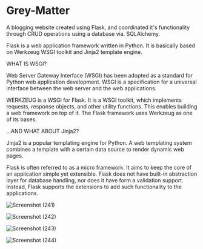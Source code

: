 # Grey-Matter
A blogging website created using Flask, and coordinated it's functionality through CRUD operations using a database via. SQLAlchemy.

Flask is a web application framework written in Python. It is basically based on Werkzeug WSGI toolkit and Jinja2 template engine.

WHAT IS WSGI?

Web Server Gateway Interface (WSGI) has been adopted as a standard for Python web application development. WSGI is a specification for a universal interface between the web server and the web applications.

WERKZEUG is a WSGI for Flask. It is a WSGI toolkit, which implements requests, response objects, and other utility functions. This enables building a web framework on top of it. The Flask framework uses Werkzeug as one of its bases.

...AND WHAT ABOUT Jinja2?

Jinja2 is a popular templating engine for Python. A web templating system combines a template with a certain data source to render dynamic web pages.

Flask is often referred to as a micro framework. It aims to keep the core of an application simple yet extensible. Flask does not have built-in abstraction layer for database handling, nor does it have form a validation support. Instead, Flask supports the extensions to add such functionality to the applications.

![Screenshot (241)](https://user-images.githubusercontent.com/39917179/98458955-e59ffb00-21bb-11eb-9ae2-0cfe2d6d0ca7.png)

![Screenshot (242)](https://user-images.githubusercontent.com/39917179/98458958-eafd4580-21bb-11eb-8e74-f5a607ae1f39.png)

![Screenshot (243)](https://user-images.githubusercontent.com/39917179/98458962-f05a9000-21bb-11eb-8973-479cad37ddcc.png)

![Screenshot (244)](https://user-images.githubusercontent.com/39917179/98458969-fb152500-21bb-11eb-8e4f-17db4e8fb00e.png)
